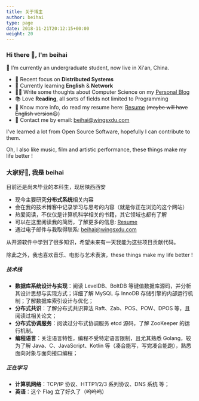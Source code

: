 ```yaml
---
title: 关于博主
author: beihai
type: page
date: 2018-11-21T20:12:15+00:00
weight: 20
---
```


### Hi there 👋, I'm beihai

🔭 I’m currently an undergraduate student, now live in Xi'an, China.

- 🧐 Recent focus on **Distributed Systems**
- 🌱 Currently learning **English** & **Network**
- ✍🏻 Write some thoughts about Computer Science on my [Personal Blog](https://wingsxdu.com/)
- 📚 Love **Reading**, all sorts of fields not limited to Programming 
- 📄 Know more info, do read my resume here: [Resume](https://wingsxdu.com/t/2n9e) (~~maybe will have English version~~😃)
- 📧 Contact me by email: beihai@wingsxdu.com

I've learned a lot from Open Source Software, hopefully I can contribute to them.

Oh, I also like music, film and artistic performance, these things make my life better !

### 大家好👋, 我是  beihai

目前还是尚未毕业的本科生，现居陕西西安

- 现今主要研究**分布式系统**相关内容
- 会在我的技术博客中记录学习与思考的内容（就是你正在浏览的这个网站）
- 热爱阅读，不仅仅是计算机科学相关的书籍，其它领域也都有了解
- 可以在这里阅读我的简历，了解更多的信息: [Resume](https://wingsxdu.com/t/2n9e)
- 通过电子邮件与我取得联系: beihai@wingsxdu.com

从开源软件中学到了很多知识，希望未来有一天我能为这些项目贡献代码。

除此之外，我也喜欢音乐、电影与艺术表演，these things make my life better !

##### 技术栈

- **数据库系统设计与实现**：阅读 LevelDB、BoltDB 等键值数据库源码，并分析其设计思想与实现方式；详细了解 MySQL 与 InnoDB 存储引擎的内部运行机制；了解数据库索引设计与优化；
- **分布式共识**：了解分布式共识算法 Raft、Zab、POS、POW、DPOS 等，且阅读过相关论文；
- **分布式协调服务**：阅读过分布式协调服务 etcd 源码，了解 ZooKeeper 的运行机制。
- **编程语言**：关注语言特性，编程不受特定语言限制，且尤其熟悉 Golang，较为了解 Java、C、JavaScript、Kotlin 等（凑合能写，写完凑合能跑），熟悉面向对象与面向接口编程；

##### 正在学习

- **计算机网络**：TCP/IP 协议、HTTP1/2/3 系列协议、DNS 系统 等；
- **英语**：这个 Flag 立了好久了（~~呜呜呜~~）